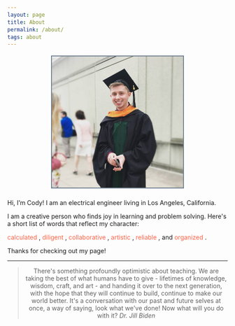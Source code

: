 ```yaml
---
layout: page
title: About
permalink: /about/
tags: about
---
```



<!--<img src="/images/websitePhoto.jpg" alt="profilePicture" width="300" align="left" style="margin:0px 15px"/>-->

<center><img src="/images/websitePhoto.jpg" alt="profilePicture" width="300" align="middle" style="float: middle; margin: 4px 10px 10px 10px; border: 2px solid #708090;"/></center>

<p>

</p>

<p>
Hi, I’m Cody! I am an electrical engineer living in Los Angeles, California. 
</p>

<p>
I am a creative person who finds joy in learning and problem solving. Here's a short list of words that reflect my character: 

<span style="color:#ff6347">  calculated </span>, 
<span style="color:#ff6347">  diligent </span>, 
<span style="color:#ff6347">  collaborative </span>, 
<span style="color:#ff6347">  artistic </span>, 
<span style="color:#ff6347">  reliable </span>, 
and 
<span style="color:#ff6347">  organized </span>.
</p>

<p>

</p>


<p>
Thanks for checking out my page!
</p>

---

<center>
	<blockquote>
		There's something profoundly optimistic about teaching. We are taking the best of what humans have to give - lifetimes of knowledge, wisdom, craft, and art - and handing it over to the next generation, with the hope that they will continue to build, continue to make our world better. It's a conversation with our past and future selves at once, a way of saying, look what we've done! Now what will you do with it?
		<cite>Dr. Jill Biden</cite>
	</blockquote>
</center>



